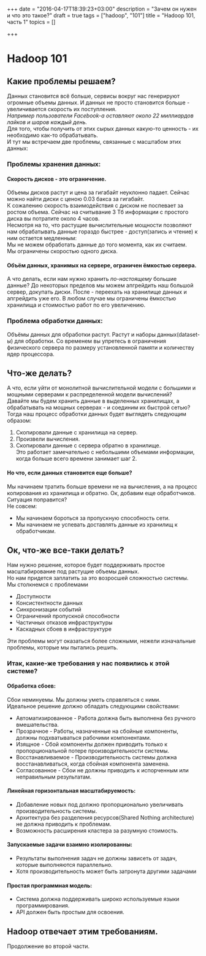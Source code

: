 +++
date = "2016-04-17T18:39:23+03:00"
description = "Зачем он нужен и что это такое?"
draft = true
tags = ["hadoop", "101"]
title = "Hadoop 101, часть 1"
topics = []

+++
# Hadoop 101
## Какие проблемы решаем?
Данных становится всё больше, сервисы вокруг нас генерируют огромные объемы данных. И данных не просто становится больше - увеличивается скорость их поступления.  
_Например пользователи Facebook-а оставляют около 22 миллиардов лайков и шаров каждый день._  
Для того, чтобы получить от этих сырых данных какую-то ценность - их необходимо как-то обрабатывать.  
И тут мы встречаем две проблемы, связанные с масштабом этих данных:
### Проблемы хранения данных:
#### Скорость дисков - это ограничение.
Объемы дисков растут и цена за гигабайт неуклонно падает. Сейчас можно найти диски с ценою 0.03 бакса за гигабайт.  
К сожалению скорость взаимодействия с диском не поспевает за ростом объема. Сейчас на считывание 3 Тб информации с простого диска вы потратите около 4 часов.  
Несмотря на то, что растущие вычислительные мощности позволяют нам обрабатывать данные гораздо быстрее - доступ(запись и чтение) к ним остается медленным:  
Мы не можем обработать данные до того момента, как их считаем.  
Мы ограничены скоростью одного диска.

#### Объём данных, хранимых на сервере, ограничен ёмкостью сервера.
А что делать, если нам нужно хранить _по-настоящему_ большие данные? До некоторых пределов мы можем апгрейдить наш большой сервер, докупать диски. После - переехать на хранилище данных и апгрейдить уже его. В любом случае мы ограничены ёмкостью хранилища и стоимостью работ по его увеличению.
### Проблема обработки данных:
Объёмы данных для обработки растут. Растут и наборы данных(dataset-ы) для обработки. Со временем вы упретесь в ограничения физического сервера по размеру установленной памяти и количеству ядер процессора.
## Что-же делать?
А что, если уйти от монолитной вычислительной модели с большими и мощными серверами к распределенной модели вычислений?  
Давайте мы будем хранить данные в выделенных хранилищах, а обрабатывать на мощных серверах - и соединим их быстрой сетью?  
Тогда наш процесс обработки данных будет выглядеть следующим образом:  
1. Скопировали данные с хранилища на сервер.  
2. Произвели вычисления.  
3. Скопировали данные с сервера обратно в хранилище.  
Это работает замечательно с небольшими объемами информации, когда больше всего времени занимает шаг 2.  
#### Но что, если данных становится еще больше?
Мы начинаем тратить больше времени не на вычисления, а на процесс копирования из хранилища и обратно.
Ок, добавим еще обработчиков. Ситуация поправится?  
Не совсем:  
- Мы начинаем бороться за пропускную способность сети.  
- Мы начинаем не успевать доставлять данные из хранилищ к обработчикам.  
## Ок, что-же все-таки делать?
Нам нужно решение, которое будет поддерживать простое масштабирование под растущие объемы данных.  
Но нам придется заплатить за это возросшей сложностью системы.  
Мы столкнемся с проблемами
  
* Доступности  
* Консистентности данных  
* Синхронизации событий  
* Ограничений пропускной способности  
* Частичных отказов инфраструктуры  
* Каскадных сбоев в инфраструктуре  

Эти проблемы могут оказаться более сложными, нежели изначальные проблемы, которые мы пытались решить.
### Итак, какие-же требования у нас появились к этой системе?
#### Обработка сбоев: 
Сбои неминуемы. Мы должны уметь справляться с ними.  
Идеальное решение должно обладать следующими свойствами:

* Автоматизированное - Работа должна быть выполнена без ручного вмешательства.  
* Прозрачное - Работы, назначенные на сбойные компоненты, должны подхватываться рабочими компонентами.  
* Изящное - Сбой компоненты должен приводить только к пропорциональной потере производительности системы.  
* Восстанавливаемое - Производительность системы должна восстанавливаться, когда сбойная компонента заменена.  
* Согласованное - Сбои не должны приводить к испорченным или неправильным результатам.

#### Линейная горизонтальная масштабируемость:
* Добавление новых под должно пропорционально увеличивать производительность системы.  
* Архитектура без разделения ресурсов(Shared Nothing architecture) не должна приводить к проблемам.
* Возможность расширения кластера за разумную стоимость.

#### Запускаемые задачи взаимно изолированны:
* Результаты выполнения задач не должны зависеть от задач, которые выполняются параллельно.
* Хотя производительность может быть затронута другими задачами

#### Простая программная модель:
* Система должна поддерживать широко используемые языки программирования.
* API должен быть простым для освоения.

## Hadoop отвечает этим требованиям.
Продолжение во второй части.

